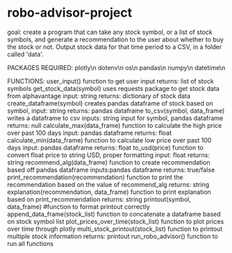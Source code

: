 # robo-advisor-project

goal: create a program that can take any stock symbol, or a list of stock symbols, and generate a recommendation to the user about whether to buy the stock or not. Output stock data for that time period to a CSV, in a folder called 'data'.

PACKAGES REQUIRED:
plotly\n
dotenv\n
os\n
pandas\n
numpy\n
datetime\n

FUNCTIONS:
user_input()
  function to get user input
  returns: list of stock symbols
get_stock_data(symbol)
  uses requests package to get stock data from alphavantage
  input: string
  returns: dictionary of stock data
create_dataframe(symbol)
  creates pandas dataframe of stock based on symbol,
  input: string
  returns: pandas dataframe
to_csv(symbol, data_frame)
  writes a dataframe to csv
  inputs: string input for symbol, pandas dataframe
  returns: null
calculate_max(data_frame)
  function to calculate the high price over past 100 days
  input: pandas dataframe
  returns: float
calculate_min(data_frame)
  function to calculate low price over past 100 days
  input: pandas dataframe
  returns: float
to_usd(price)
  function to convert float price to string USD, proper formatting
  input: float
  returns: string
recommend_alg(data_frame)
  function to create recommendation based off pandas dataframe
  inputs:pandas dataframe
  returns: true/false
print_recommendation(recommendation)
  function to print the recommendation based on the value of recommend_alg
  returns: string
explanation(recommendation, data_frame)
  function to print explanation based on print_recommendation
  returns: string
printout(symbol, data_frame)
  #function to format printout correctly
append_data_frame(stock_list)
  function to concatenate a dataframe based on stock symbol list
plot_prices_over_time(stock_list)
  function to plot prices over time through plotly
multi_stock_printout(stock_list)
  function to printout multiple stock information
  returns: printout
run_robo_advisor()
  function to run all functions 
